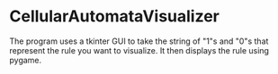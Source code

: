 # CellularAutomataVisualizer
The program uses a tkinter GUI to take the string of "1"s and "0"s that represent the rule you want to visualize. It then displays the rule using pygame.
